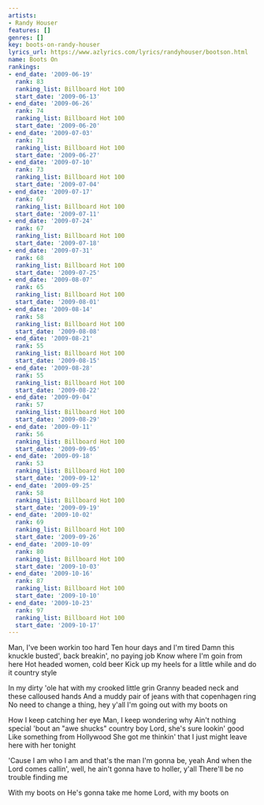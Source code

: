 ```yaml
---
artists:
- Randy Houser
features: []
genres: []
key: boots-on-randy-houser
lyrics_url: https://www.azlyrics.com/lyrics/randyhouser/bootson.html
name: Boots On
rankings:
- end_date: '2009-06-19'
  rank: 83
  ranking_list: Billboard Hot 100
  start_date: '2009-06-13'
- end_date: '2009-06-26'
  rank: 74
  ranking_list: Billboard Hot 100
  start_date: '2009-06-20'
- end_date: '2009-07-03'
  rank: 71
  ranking_list: Billboard Hot 100
  start_date: '2009-06-27'
- end_date: '2009-07-10'
  rank: 73
  ranking_list: Billboard Hot 100
  start_date: '2009-07-04'
- end_date: '2009-07-17'
  rank: 67
  ranking_list: Billboard Hot 100
  start_date: '2009-07-11'
- end_date: '2009-07-24'
  rank: 67
  ranking_list: Billboard Hot 100
  start_date: '2009-07-18'
- end_date: '2009-07-31'
  rank: 68
  ranking_list: Billboard Hot 100
  start_date: '2009-07-25'
- end_date: '2009-08-07'
  rank: 65
  ranking_list: Billboard Hot 100
  start_date: '2009-08-01'
- end_date: '2009-08-14'
  rank: 58
  ranking_list: Billboard Hot 100
  start_date: '2009-08-08'
- end_date: '2009-08-21'
  rank: 55
  ranking_list: Billboard Hot 100
  start_date: '2009-08-15'
- end_date: '2009-08-28'
  rank: 55
  ranking_list: Billboard Hot 100
  start_date: '2009-08-22'
- end_date: '2009-09-04'
  rank: 57
  ranking_list: Billboard Hot 100
  start_date: '2009-08-29'
- end_date: '2009-09-11'
  rank: 56
  ranking_list: Billboard Hot 100
  start_date: '2009-09-05'
- end_date: '2009-09-18'
  rank: 53
  ranking_list: Billboard Hot 100
  start_date: '2009-09-12'
- end_date: '2009-09-25'
  rank: 58
  ranking_list: Billboard Hot 100
  start_date: '2009-09-19'
- end_date: '2009-10-02'
  rank: 69
  ranking_list: Billboard Hot 100
  start_date: '2009-09-26'
- end_date: '2009-10-09'
  rank: 80
  ranking_list: Billboard Hot 100
  start_date: '2009-10-03'
- end_date: '2009-10-16'
  rank: 87
  ranking_list: Billboard Hot 100
  start_date: '2009-10-10'
- end_date: '2009-10-23'
  rank: 97
  ranking_list: Billboard Hot 100
  start_date: '2009-10-17'
---
```


Man, I've been workin too hard
Ten hour days and I'm tired
Damn this knuckle busted',
back breakin', no paying job
Know where I'm goin from here
Hot headed women, cold beer
Kick up my heels for a little while
and do it country style


In my dirty 'ole hat
with my crooked little grin
Granny beaded neck
and these calloused hands
And a muddy pair of jeans
with that copenhagen ring
No need to change a thing, hey y'all
I'm going out with my boots on

How I keep catching her eye
Man, I keep wondering why
Ain't nothing special 'bout
an "awe shucks" country boy
Lord, she's sure lookin' good
Like something from Hollywood
She got me thinkin' that I just might
leave here with her tonight



'Cause I am who I am and that's
the man I'm gonna be, yeah
And when the Lord comes callin',
well, he ain't gonna have
to holler, y'all
There'll be no trouble finding me



With my boots on
He's gonna take me home
Lord, with my boots on




